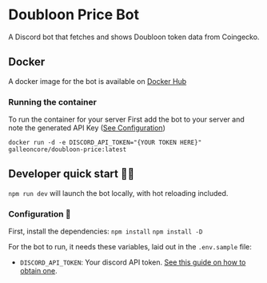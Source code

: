 # Doubloon Price Bot

A Discord bot that fetches and shows Doubloon token data from Coingecko.

## Docker
A docker image for the bot is available on [Docker Hub](https://hub.docker.com/r/galleoncore/doubloon-price)
### Running the container
To run the container for your server First add the bot to your server and note the generated API Key ([See Configuration](#configuration-🔧))
``` 
docker run -d -e DISCORD_API_TOKEN="{YOUR TOKEN HERE}" galleoncore/doubloon-price:latest
```

## Developer quick start 👩‍💻

`npm run dev` will launch the bot locally, with hot reloading included.

### Configuration 🔧

First, install the dependencies:
`npm install`
`npm install -D`

For the bot to run, it needs these variables, laid out in the `.env.sample` file:

- `DISCORD_API_TOKEN`: Your discord API token. [See this guide on how to obtain one](https://github.com/reactiflux/discord-irc/wiki/Creating-a-discord-bot-&-getting-a-token).